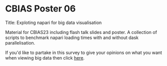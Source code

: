 # CBIAS Poster 06
Title: Exploting napari for big data visualisation

Material for CBIAS23 including flash talk slides and poster. 
A collection of scripts to benchmark napari loading times with and without dask parallelisation.

If you'd like to partake in this survey to give your opinions on what you want when viewing big data then click [here](https://docs.google.com/forms/d/e/1FAIpQLSfeyxAUtFMkTbVRXeqpgHwngS_UaflHBTjVEBL44epyvr5DPg/viewform).
